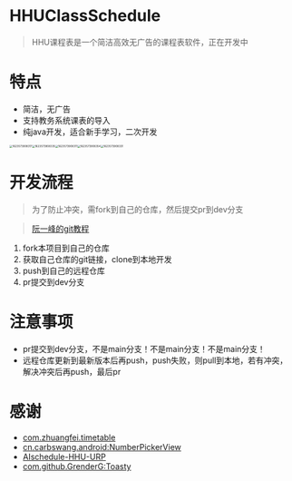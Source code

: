 # HHUClassSchedule

> HHU课程表是一个简洁高效无广告的课程表软件，正在开发中

# 特点

- 简洁，无广告
- 支持教务系统课表的导入
- 纯java开发，适合新手学习，二次开发



<img src="https://cdn.jsdelivr.net/gh/yuchenii/img/1623573908317.jpg" alt="1623573908317" style="zoom:33%;" /><img src="https://cdn.jsdelivr.net/gh/yuchenii/img/1623573908335.jpg" alt="1623573908335" style="zoom:33%;" /><img src="https://cdn.jsdelivr.net/gh/yuchenii/img/1623573908311.jpg" alt="1623573908311" style="zoom:33%;" /><img src="https://cdn.jsdelivr.net/gh/yuchenii/img/1623573908354.jpg" alt="1623573908354" style="zoom:33%;" /><img src="https://cdn.jsdelivr.net/gh/yuchenii/img/1623573908331.jpg" alt="1623573908331" style="zoom:33%;" />

# 开发流程

> 为了防止冲突，需fork到自己的仓库，然后提交pr到dev分支

> [阮一峰的git教程](https://www.liaoxuefeng.com/wiki/896043488029600)

1. fork本项目到自己的仓库
2. 获取自己仓库的git链接，clone到本地开发
3. push到自己的远程仓库
4. pr提交到dev分支

# 注意事项

- pr提交到dev分支，不是main分支！不是main分支！不是main分支！
- 远程仓库更新到最新版本后再push，push失败，则pull到本地，若有冲突，解决冲突后再push，最后pr

# 感谢

- [com.zhuangfei.timetable](https://github.com/zfman/TimetableView)
- [cn.carbswang.android:NumberPickerView](https://github.com/Carbs0126/NumberPickerView)
- [AIschedule-HHU-URP](https://github.com/yuchenii/AIschedule-HHU-URP)
- [com.github.GrenderG:Toasty](https://github.com/GrenderG/Toasty)
